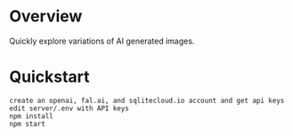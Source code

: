 # Overview

Quickly explore variations of AI generated images.

# Quickstart

```
create an openai, fal.ai, and sqlitecloud.io account and get api keys
edit server/.env with API keys
npm install
npm start
```
